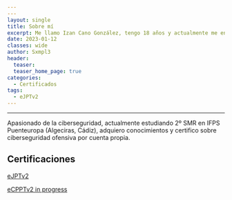 ```yaml
---
---
layout: single
title: Sobre mí
excerpt: Me llamo Izan Cano González, tengo 18 años y actualmente me encuentro estudiando 2º SMR en IFPS Puenteuropa (Algeciras, Cádiz).
date: 2023-01-12
classes: wide
author: Sxmpl3
header:
  teaser: 
  teaser_home_page: true
categories:
  - Certificados
tags:
  - eJPTv2
---
```

---

Apasionado de la ciberseguridad, actualmente estudiando 2º SMR en IFPS Puenteuropa (Algeciras, Cádiz), adquiero conocimientos y certifico sobre ciberseguridad ofensiva por cuenta propia.

## Certificaciones

[eJPTv2](https://sxmpl3.github.io/ejptv2)

[eCPPTv2 in progress](https://sxmpl3.github.io/ecpptv2)

